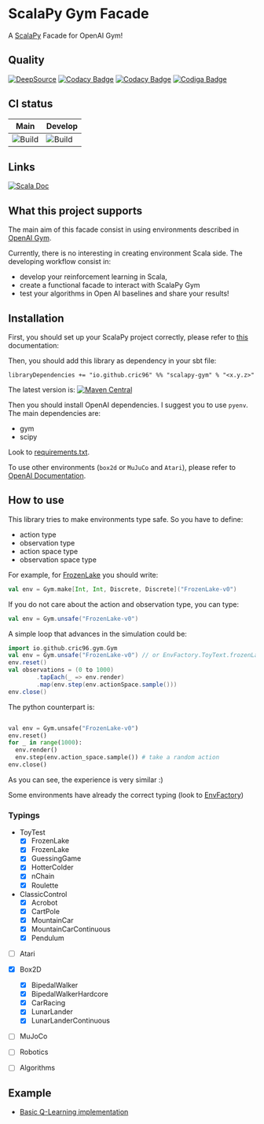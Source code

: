 # ScalaPy Gym Facade
A [ScalaPy](https://scalapy.dev/) Facade for OpenAI Gym!
## Quality
[![DeepSource](https://deepsource.io/gh/cric96/scalapy-gym.svg/?label=active+issues&show_trend=true&token=sesd4g2NALBojik4-0diuFj8)](https://deepsource.io/gh/cric96/scalapy-gym/?ref=repository-badge)
[![Codacy Badge](https://app.codacy.com/project/badge/Grade/63e1dd4638ba4874983e89abb354ed26)](https://www.codacy.com/gh/cric96/scalapy-gym/dashboard?utm_source=github.com&amp;utm_medium=referral&amp;utm_content=cric96/scalapy-gym&amp;utm_campaign=Badge_Grade)
[![Codacy Badge](https://app.codacy.com/project/badge/Coverage/63e1dd4638ba4874983e89abb354ed26)](https://www.codacy.com/gh/cric96/scalapy-gym/dashboard?utm_source=github.com&utm_medium=referral&utm_content=cric96/scalapy-gym&utm_campaign=Badge_Coverage)
[![Codiga Badge](https://api.codiga.io/project/30695/score/svg)](https://api.codiga.io/project/30695/score/svg)
## CI status
| Main  | Develop  |
|---|---|
| ![Build](https://github.com/cric96/scalapy-gym/actions/workflows/build.yml/badge.svg)  |  ![Build](https://github.com/cric96/scalapy-gym/actions/workflows/build.yml/badge.svg?branch=develop) |
## Links
[![Scala Doc](https://javadoc.io/badge2/io.github.cric96/scalapy-gym_2.13/scaladoc.svg?color=red)](https://javadoc.io/doc/io.github.cric96/scalapy-gym_2.13)
## What this project supports
The main aim of this facade consist in using environments described in [OpenAI Gym](http://gym.openai.com/envs/#classic_control).

Currently, there is no interesting in creating environment Scala side. The developing workflow consist in:
- develop your reinforcement learning in Scala,
- create a functional facade to interact with ScalaPy Gym
- test your algorithms in Open AI baselines and share your results!

## Installation
First, you should set up your ScalaPy project correctly, please refer to [this](https://scalapy.dev/docs/) documentation:

Then, you should add this library as dependency in your sbt file:
```
libraryDependencies += "io.github.cric96" %% "scalapy-gym" % "<x.y.z>"
```
The latest version is: [![Maven Central](https://maven-badges.herokuapp.com/maven-central/io.github.cric96/scalapy-gym_2.13/badge.svg)](https://maven-badges.herokuapp.com/maven-central/io.github.cric96/scalapy-gym_2.13/badge.svg)

Then you should install OpenAI dependencies. I suggest you to use `pyenv`. The main dependencies are:
- gym
- scipy

Look to [requirements.txt](/requirements.txt).

To use other environments (`box2d` or `MuJuCo` and `Atari`), please refer to [OpenAI Documentation](http://gym.openai.com/docs/).

## How to use

This library tries to make environments type safe. 
So you have to define:
- action type
- observation type
- action space type
- observation space type

For example, for [FrozenLake](http://gym.openai.com/envs/FrozenLake-v0/) you should write:
```scala
val env = Gym.make[Int, Int, Discrete, Discrete]("FrozenLake-v0")
```

If you do not care about the action and observation type, you can type:
```scala
val env = Gym.unsafe("FrozenLake-v0")
```

A simple loop that advances in the simulation could be:
```scala
import io.github.cric96.gym.Gym
val env = Gym.unsafe("FrozenLake-v0") // or EnvFactory.ToyText.frozenLakeV0
env.reset()
val observations = (0 to 1000)
        .tapEach(_ => env.render)
        .map(env.step(env.actionSpace.sample()))
env.close()
```

The python counterpart is:
```python

val env = Gym.unsafe("FrozenLake-v0")
env.reset()
for _ in range(1000):
  env.render()
  env.step(env.action_space.sample()) # take a random action
env.close()
```

As you can see, the experience is very similar :)

Some environments have already the correct typing (look to [EnvFactory](/src/main/scala/gym/envs/EnvFactory.scala))

### Typings
- ToyTest
    - [x] FrozenLake
    - [x] FrozenLake
    - [x] GuessingGame
    - [x] HotterColder
    - [x] nChain
    - [x] Roulette
- ClassicControl
    - [x] Acrobot
    - [x] CartPole
    - [x] MountainCar
    - [x] MountainCarContinuous
    - [x] Pendulum
- [ ] Atari
- [x] Box2D
    - [X] BipedalWalker
    - [X] BipedalWalkerHardcore
    - [X] CarRacing
    - [X] LunarLander
    - [X] LunarLanderContinuous
- [ ] MuJoCo
- [ ] Robotics
- [ ] Algorithms


## Example
- [Basic Q-Learning implementation](https://github.com/cric96/scala-rl-examples/blob/main/qlearning.ipynb)
